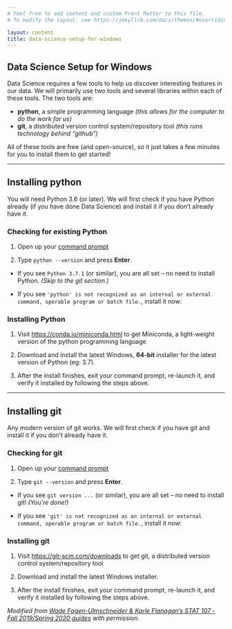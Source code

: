 ```yaml
---
# Feel free to add content and custom Front Matter to this file.
# To modify the layout, see https://jekyllrb.com/docs/themes/#overriding-theme-defaults

layout: content
title: data-science-setup-for-windows
---
```


## Data Science Setup for Windows
Data Science requires a few tools to help us discover interesting features in our data. We will primarily use two tools and several libraries within each of these tools. The two tools are:

* **python**, a simple programming language *(this allows for the computer to do the work for us)*
* **git**, a distributed version control system/repository tool *(this runs technology behind “github”)*

All of these tools are free (and open-source), so it just takes a few minutes for you to install them to get started!

<hr/>

## Installing python
You will need Python 3.6 (or later). We will first check if you have Python already (if you have done Data Science) and install it if you don’t already have it.

### Checking for existing Python
1. Open up your <a href="{{ site.baseurl }}/resources/cli.html">command prompt</a>

2. Type `python --version` and press **Enter**.

* If you see `Python 3.7.1` (or similar), you are all set – no need to install Python. *(Skip to the git section.)*

* If you see `'python' is not recognized as an internal or external command, operable program or batch file.`, install it now:

### Installing Python
1. Visit <a href="https://conda.io/miniconda.html" target="_blank">https://conda.io/miniconda.html</a> to get Miniconda, a light-weight version of the python programming language

2. Download and install the latest Windows, **64-bit** installer for the latest version of Python (eg: 3.7).

3. After the install finishes, exit your command prompt, re-launch it, and verify it installed by following the steps above.

<hr/>

## Installing git
Any modern version of git works. We will first check if you have git and install it if you don’t already have it.

### Checking for git
1. Open up your <a href="{{ site.baseurl }}/resources/cli.html">command prompt</a>

2. Type `git --version` and press **Enter**.

* If you see `git version ...` (or similar), you are all set – no need to install git! *(You’re done!)*

* If you see `'git' is not recognized as an internal or external command, operable program or batch file.`, install it now:

### Installing git
1. Visit <a href="https://git-scm.com/downloads" target="_blank">https://git-scm.com/downloads</a> to get git, a distributed version control system/repository tool

2. Download and install the latest Windows installer.

3. After the install finishes, exit your command prompt, re-launch it, and verify it installed by following the steps above.

*Modified from <a href="http://courses.las.illinois.edu/spring2020/stat107/resources/windows-setup/">Wade Fagen-Ulmschneider & Karle Flanagan’s STAT 107 - Fall 2019/Spring 2020 guides</a> with permission.*